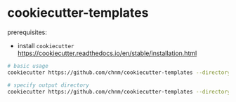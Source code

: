 # cookiecutter-templates
prerequisites:
- install `cookiecutter` https://cookiecutter.readthedocs.io/en/stable/installation.html

```sh
# basic usage
cookiecutter https://github.com/chnm/cookiecutter-templates --directory django-project-template

# specify output directory
cookiecutter https://github.com/chnm/cookiecutter-templates --directory django-project-template --output-dir ~/Desktop/projects
```
